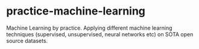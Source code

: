 # practice-machine-learning
Machine Learning by practice. Applying different machine learning techniques (supervised, unsupervised, neural networks etc) on SOTA open source datasets.
